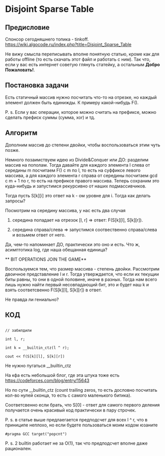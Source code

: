 # Disjoint Sparse Table

## Предисловие
Спонсор сегодняшнего топика - tinkoff. 
https://wiki.algocode.ru/index.php?title=Disjoint_Sparse_Table

Не вижу смысла переписывать вполне понятную статью, кроме как для работы offline (то есть скачать этот файл и работать с ним). Так что, если у вас есть интернет советую глянуть статейку, а остальным **Добро Пожаловать!**.

## Постановка задачи

Есть статичный массив нужно посчитать что-то на отрезке, но каждый элемент должен быть единижды. К примеру какой-нибудь F().

P. s. Если у вас операции, которое можно считать на префиксе, можно сделать префиск суммы (сумма, xor) и тд.


## Алгоритм

Дополним массив до степени двойки, чтобы воспользоваться этим чуть позже.

Немного позаимствуем идею из Divide&Conquer или ДО: разделим массив на пополам. Тогда давайте для каждого элемента l слева от середины m посчитаем F() с m по l, то есть на суффиксе левого массива, а для каждого элемента r справа от середины посчитаем gcd с m + 1 по r, то есть на префиксе правого массива. Теперь сохраним это куда-нибудь и запустимся рекурсивно от наших подмассивчиков.

Тогда пусть S[k][i] это ответ на k - ом уровне для i. Тогда как делать запросы?

Посмотрим на середину массива, у нас есть два случая

1) середина попадает на отрезок [l, r] => ответ: F(S[k][l], S[k][r]).

2) середина справа/слева => запустимся соотвественно справа/слева и возьмем ответ от него.

Да, чем-то напоминает ДО, практически это оно и есть. Что ж, асимптотика log, где наша обещанная единица? 

** BIT OPERATIONS JOIN THE GAME** 


Воспользуемся тем, что размер массива - степень двойки. Рассмотрим двоичное представление l и r. Тогда утверждается, что если их текущии биты равны, то они в одной половине, иначе в разных. Тогда нам всего лишь нужно найти первый несовпадающий бит, это и будет наш k и взять соответсвенно F(S[k][l], S[k][r]) в ответ.

Не правда ли гениально?


## КОД

```

// забилдили

int l, r;

int k = __builtin_ctz(l ^ r);

cout << f(S[k][l], S[k][r])
```

Не нужно пугаться __builtin_ctz

На кфа есть небольшой блог, где эта штука тоже есть https://codeforces.com/blog/entry/15643

Но по сути __builtin_ctz (count trailing zeros, то есть дословно посчитать кол-во нулей сконца, то есть с самого маленького битика). 

Соответсвенно если брать, что S[0] - ответ для самого первого деления получается очень красивый код практически в пару строчек.

P. s. в статье выше предлаегается предподсчет для всех l ^ r, что в приниципе неплохо, но если будете пользоваться моим кодом юзаните 
```
#pragma GCC target("popcnt")
```
P. s. 2 builtin работает не за O(1), так что предподсчет вполне даже рационален.